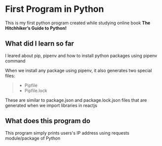 # First Program in Python

This is my first python program created while studying online book **The Hitchhiker’s Guide to Python!**

## What did I learn so far

I leared about pip, pipenv and how to install python packages using pipenv command

When we install any package using pipenv, it also generates two special files:
 > - Pipfile
 > - Pipfile.lock

 These are similar to package.json and package.lock.json files that are generated when we import libraries in reactjs

 ## What does this program do

This program simply prints users's IP address using requests module/package of Python